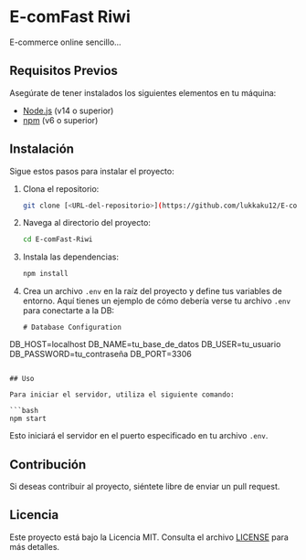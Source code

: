 
# E-comFast Riwi

E-commerce online sencillo...

## Requisitos Previos

Asegúrate de tener instalados los siguientes elementos en tu máquina:

- [Node.js](https://nodejs.org/) (v14 o superior)
- [npm](https://www.npmjs.com/) (v6 o superior)

## Instalación

Sigue estos pasos para instalar el proyecto:

1. Clona el repositorio:

   ```bash
   git clone [<URL-del-repositorio>](https://github.com/lukkaku12/E-comFast-Riwi.git)
   ```

2. Navega al directorio del proyecto:

   ```bash
   cd E-comFast-Riwi
   ```

3. Instala las dependencias:

   ```bash
   npm install
   ```

4. Crea un archivo `.env` en la raíz del proyecto y define tus variables de entorno. Aquí tienes un ejemplo de cómo debería verse tu archivo `.env` para conectarte a la DB:

   ```env
   # Database Configuration
DB_HOST=localhost
DB_NAME=tu_base_de_datos
DB_USER=tu_usuario
DB_PASSWORD=tu_contraseña
DB_PORT=3306
   ```

## Uso

Para iniciar el servidor, utiliza el siguiente comando:

```bash
npm start
```

Esto iniciará el servidor en el puerto especificado en tu archivo `.env`.

## Contribución

Si deseas contribuir al proyecto, siéntete libre de enviar un pull request.

## Licencia

Este proyecto está bajo la Licencia MIT. Consulta el archivo [LICENSE](LICENSE) para más detalles.
